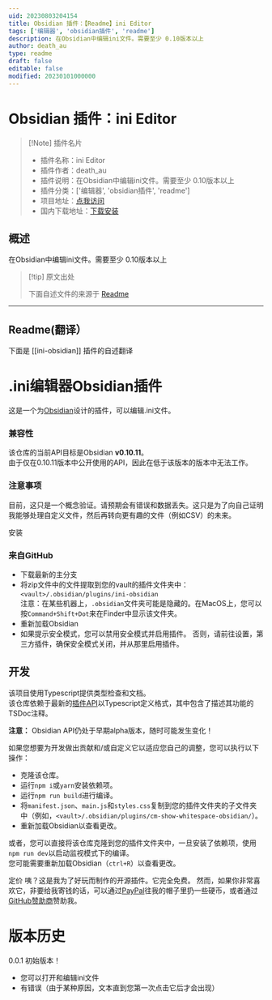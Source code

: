 ```yaml
---
uid: 20230803204154
title: Obsidian 插件：【Readme】ini Editor
tags: ['编辑器', 'obsidian插件', 'readme']
description: 在Obsidian中编辑ini文件。需要至少 0.10版本以上
author: death_au
type: readme
draft: false
editable: false
modified: 20230101000000
---
```


# Obsidian 插件：ini Editor

> [!Note] 插件名片
> - 插件名称：ini Editor
> - 插件作者：death_au
> - 插件说明：在Obsidian中编辑ini文件。需要至少 0.10版本以上
> - 插件分类：['编辑器', 'obsidian插件', 'readme']
> - 项目地址：[点我访问](https://github.com/deathau/ini-obsidian)
> - 国内下载地址：[下载安装](https://pkmer.cn/products/plugin/pluginMarket/?ini-obsidian)

## 概述

在Obsidian中编辑ini文件。需要至少 0.10版本以上



> [!tip] 原文出处
> 
>下面自述文件的来源于 [Readme](https://ghproxy.net/https://raw.githubusercontent.com/deathau/ini-obsidian/main/README.md)
> 

---

## Readme(翻译）

下面是 [[ini-obsidian]] 插件的自述翻译


# .ini编辑器Obsidian插件
这是一个为[Obsidian](https://obsidian.md)设计的插件，可以编辑.ini文件。

### 兼容性

该仓库的当前API目标是Obsidian **v0.10.11**。  
由于仅在0.10.11版本中公开使用的API，因此在低于该版本的版本中无法工作。

### 注意事项
目前，这只是一个概念验证。请预期会有错误和数据丢失。这只是为了向自己证明我能够处理自定义文件，然后再转向更有趣的文件（例如CSV）的未来。

安装

### 来自GitHub
- 下载最新的主分支
- 将zip文件中的文件提取到您的vault的插件文件夹中：`<vault>/.obsidian/plugins/ini-obsidian`  
注意：在某些机器上，`.obsidian`文件夹可能是隐藏的。在MacOS上，您可以按`Command+Shift+Dot`来在Finder中显示该文件夹。
- 重新加载Obsidian
- 如果提示安全模式，您可以禁用安全模式并启用插件。
否则，请前往设置，第三方插件，确保安全模式关闭，并从那里启用插件。

## 开发

该项目使用Typescript提供类型检查和文档。  
该仓库依赖于最新的[插件API](https://github.com/obsidianmd/obsidian-api)以Typescript定义格式，其中包含了描述其功能的TSDoc注释。

**注意：** Obsidian API仍处于早期alpha版本，随时可能发生变化！

如果您想要为开发做出贡献和/或自定义它以适应您自己的调整，您可以执行以下操作：
- 克隆该仓库。
- 运行`npm i`或`yarn`安装依赖项。
- 运行`npm run build`进行编译。
- 将`manifest.json`、`main.js`和`styles.css`复制到您的插件文件夹的子文件夹中（例如，`<vault>/.obsidian/plugins/cm-show-whitespace-obsidian/`）。
- 重新加载Obsidian以查看更改。

或者，您可以直接将该仓库克隆到您的插件文件夹中，一旦安装了依赖项，使用`npm run dev`以启动监视模式下的编译。  
您可能需要重新加载Obsidian（`ctrl+R`）以查看更改。

定价
咦？这是我为了好玩而制作的开源插件。它完全免费。
然而，如果你非常喜欢它，非要给我寄钱的话，可以通过[PayPal](https://paypal.me/deathau)往我的帽子里扔一些硬币，或者通过[GitHub赞助商](https://github.com/sponsors/deathau)赞助我。

# 版本历史

0.0.1
初始版本！
- 您可以打开和编辑ini文件
- 有错误（由于某种原因，文本直到您第一次点击它后才会出现）



